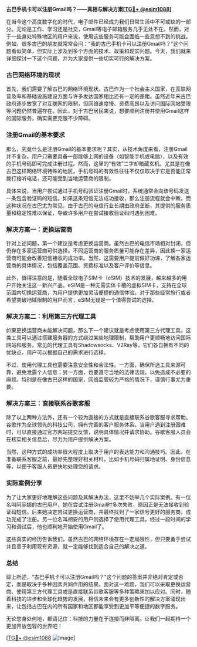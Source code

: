 **古巴手机卡可以注册Gmail吗？——真相与解决方案[[TG💪+ @esim1088](https://t.me/s/esim1088)]**

在当今这个高度数字化的时代，电子邮件已经成为我们日常生活中不可或缺的一部分。无论是工作、学习还是社交，Gmail等电子邮箱服务几乎无处不在。然而，对于一些身处特殊地区的用户来说，使用这些服务可能会面临一些意想不到的挑战。例如，很多古巴的朋友就常常会问：“我的古巴手机卡可以注册Gmail吗？”这个问题看似简单，但实际上涉及到多个方面的技术、政策和现实问题。今天，我们就来详细探讨一下这个问题，并为大家提供一些切实可行的解决方案。

### 古巴网络环境的现状

首先，我们需要了解古巴的网络环境现状。古巴作为一个社会主义国家，在互联网普及率和基础设施建设方面与许多发达国家相比还有一定的差距。虽然近年来古巴政府逐步放宽了对互联网的限制，但网络速度慢、资费高昂以及访问国际网站受限等问题仍然普遍存在。因此，对于古巴居民来说，想要顺利注册并使用Gmail这样的国际服务，确实需要克服不少障碍。

### 注册Gmail的基本要求

那么，究竟什么是注册Gmail的基本要求呢？其实，从技术角度来看，注册Gmail并不复杂。用户只需要具备一部能够上网的设备（如智能手机或电脑），以及有效的手机号码即可完成注册过程。然而，这里的“有效”二字却暗藏玄机。尤其是在像古巴这样网络环境特殊的地区，手机号码的有效性往往不仅仅取决于它是否能正常拨打接听电话，还可能受到当地运营商的限制。

具体来说，当用户尝试通过手机号码验证注册Gmail时，系统通常会向该号码发送一条包含验证码的短信。如果这条短信无法成功接收，那么注册流程就会中断。而这种状况在古巴尤为常见。由于古巴的电信行业长期由政府垄断，其提供的服务质量和稳定性难以保证，导致许多用户在尝试接收验证码时遇到困难。

### 解决方案一：更换运营商

针对上述问题，第一个建议是考虑更换运营商。虽然古巴的电信市场相对封闭，但仍存在多家运营商可供选择。不同运营商的服务质量可能存在差异，因此换一家运营商可能会改善短信接收的成功率。当然，这需要用户提前做好功课，了解各家运营商的具体情况，包括覆盖范围、资费标准以及客户评价等信息。

此外，值得注意的是，随着全球电子SIM卡（eSIM）技术的发展，越来越多的用户开始关注这一新兴产品。eSIM是一种无需实体卡槽的虚拟SIM卡，支持在全球范围内切换运营商，为用户提供更加灵活便捷的通信体验。对于那些经常旅行或者希望突破地域限制的用户而言，eSIM无疑是一个值得尝试的选择。

### 解决方案二：利用第三方代理工具

如果更换运营商未能解决问题，那么下一个建议就是考虑使用第三方代理工具。这类工具可以通过搭建服务器的方式绕过某些地理限制，帮助用户更顺畅地访问国际网站和服务。常见的代理工具有Shadowsocks、V2Ray等，它们各自拥有不同的优缺点，用户可以根据自己的需求进行选择。

不过，使用代理工具也需要注意安全性和合法性。一方面，确保所选工具来源可靠，避免泄露个人信息；另一方面，也要遵守当地的法律法规，以免造成不必要的麻烦。特别是在像古巴这样的国家，网络监管较为严格的情况下，谨慎行事尤为重要。

### 解决方案三：直接联系谷歌客服

除了以上两种方法外，还有一个较为直接的方式就是直接联系谷歌客服寻求帮助。谷歌作为全球领先的科技公司，拥有完善的客户服务体系。当用户遇到注册困难时，可以直接通过官方网站提交反馈，说明具体情况并请求协助。谷歌客服人员会在核实相关信息后，尽力为用户提供解决方案。

当然，这种方式的成功率很大程度上取决于用户的表达能力和沟通技巧。因此，在准备联系客服之前，最好先整理好相关材料，比如手机号码归属地证明、身份信息等，以便于客服人员更快地处理您的请求。

### 实际案例分享

为了让大家更好地理解这些问题及其解决办法，这里不妨举几个实际案例。有一位名叫阿丽娜的古巴用户，她在尝试注册Gmail时多次失败，原因正是无法接收到验证码短信。后来她决定尝试更换运营商，并最终找到了一家信号更好的服务商，成功完成了注册。另一位名叫胡安的用户则选择了使用代理工具，经过一段时间的学习和调试后，他也顺利地开始使用Gmail了。

这些真实的经历告诉我们，虽然古巴的网络环境存在一定局限性，但只要勇于尝试并且善于利用现有资源，就一定能够找到适合自己的解决之道。

### 总结

综上所述，“古巴手机卡可以注册Gmail吗？”这个问题的答案并非绝对肯定或否定，而是取决于多种因素共同作用的结果。面对这一难题，我们可以采取更换运营商、使用第三方代理工具或是直接联系谷歌客服等多种策略来加以应对。同时，随着科技的进步和全球化趋势的发展，相信未来会有更多创新性的解决方案涌现出来，让包括古巴在内的所有国家和地区都能享受到更加平等便捷的数字服务。

无论您身处何地，都请记住：科技的力量在于连接而非隔离。让我们一起期待一个更加开放包容的世界吧！

[[TG💪+ @esim1088](https://t.me/s/esim1088) ![Image](https://i.postimg.cc/4NQfJmqS/Snipaste-2025-05-13-00-14-12.png)]
